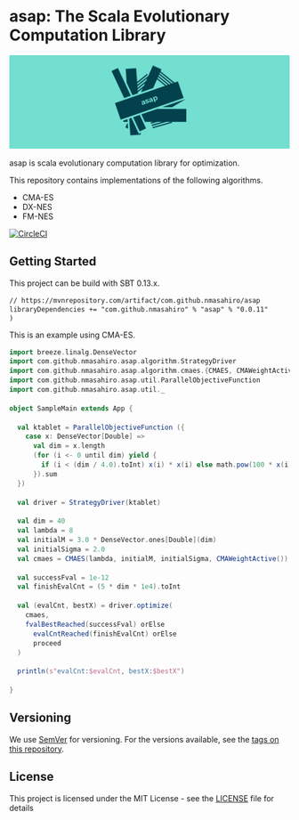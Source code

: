 # asap: The Scala Evolutionary Computation Library
![asap logo](https://github.com/nmasahiro/asap/blob/master/asap_logo.png)


asap is scala evolutionary computation library for optimization.

This repository contains implementations of the following algorithms.

* CMA-ES
* DX-NES
* FM-NES


[![CircleCI](https://circleci.com/gh/nmasahiro/asap/tree/master.svg?style=shield)](https://circleci.com/gh/nmasahiro/asap/tree/master)


## Getting Started

This project can be build with SBT 0.13.x.

```sbtshell
// https://mvnrepository.com/artifact/com.github.nmasahiro/asap
libraryDependencies += "com.github.nmasahiro" % "asap" % "0.0.11"
)
```

This is an example using CMA-ES.

```scala
import breeze.linalg.DenseVector
import com.github.nmasahiro.asap.algorithm.StrategyDriver
import com.github.nmasahiro.asap.algorithm.cmaes.{CMAES, CMAWeightActive}
import com.github.nmasahiro.asap.util.ParallelObjectiveFunction
import com.github.nmasahiro.asap.util._

object SampleMain extends App {

  val ktablet = ParallelObjectiveFunction ({
    case x: DenseVector[Double] =>
      val dim = x.length
      (for (i <- 0 until dim) yield {
        if (i < (dim / 4.0).toInt) x(i) * x(i) else math.pow(100 * x(i), 2.0)
      }).sum
  })

  val driver = StrategyDriver(ktablet)

  val dim = 40
  val lambda = 8
  val initialM = 3.0 * DenseVector.ones[Double](dim)
  val initialSigma = 2.0
  val cmaes = CMAES(lambda, initialM, initialSigma, CMAWeightActive())

  val successFval = 1e-12
  val finishEvalCnt = (5 * dim * 1e4).toInt

  val (evalCnt, bestX) = driver.optimize(
    cmaes,
    fvalBestReached(successFval) orElse
      evalCntReached(finishEvalCnt) orElse
      proceed
  )

  println(s"evalCnt:$evalCnt, bestX:$bestX")

}
```


## Versioning

We use [SemVer](http://semver.org/) for versioning. For the versions available, see the [tags on this repository](https://github.com/nmasahiro/crfmnes/tags). 


## License

This project is licensed under the MIT License - see the [LICENSE](https://github.com/nmasahiro/asap/blob/master/LICENSE) file for details
